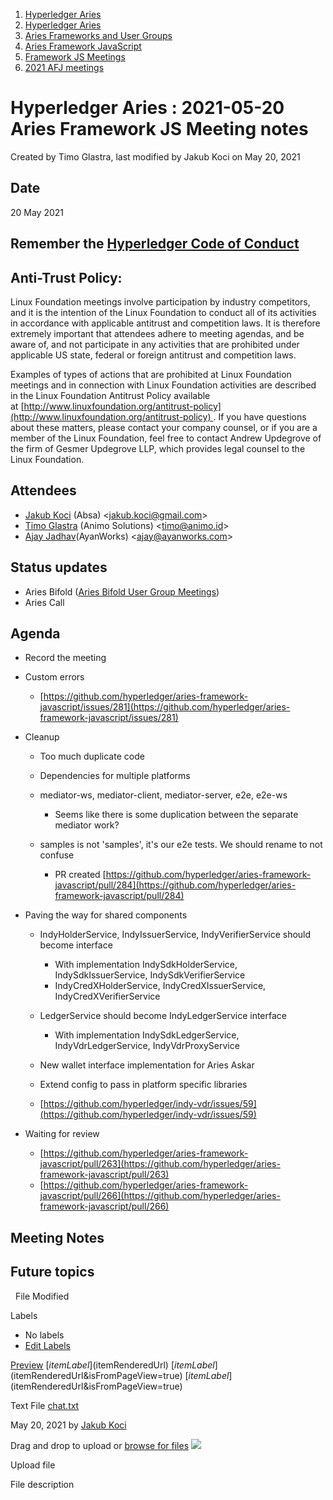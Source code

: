 1. [Hyperledger Aries](index.html)
2. [Hyperledger Aries](Hyperledger-Aries_18481154.html)
3. [Aries Frameworks and User Groups](Aries-Frameworks-and-User-Groups_18481290.html)
4. [Aries Framework JavaScript](Aries-Framework-JavaScript_18482463.html)
5. [Framework JS Meetings](Framework-JS-Meetings_18482467.html)
6. [2021 AFJ meetings](2021-AFJ-meetings_18514593.html)

# Hyperledger Aries : 2021-05-20 Aries Framework JS Meeting notes

Created by Timo Glastra, last modified by Jakub Koci on May 20, 2021

## Date

20 May 2021

## Remember the [Hyperledger Code of Conduct](https://lf-hyperledger.atlassian.net/wiki/display/HYP/Hyperledger+Code+of+Conduct)

## Anti-Trust Policy:

Linux Foundation meetings involve participation by industry competitors, and it is the intention of the Linux Foundation to conduct all of its activities in accordance with applicable antitrust and competition laws. It is therefore extremely important that attendees adhere to meeting agendas, and be aware of, and not participate in any activities that are prohibited under applicable US state, federal or foreign antitrust and competition laws.

Examples of types of actions that are prohibited at Linux Foundation meetings and in connection with Linux Foundation activities are described in the Linux Foundation Antitrust Policy available at [http://www.linuxfoundation.org/antitrust-policy](http://www.linuxfoundation.org/antitrust-policy) . If you have questions about these matters, please contact your company counsel, or if you are a member of the Linux Foundation, feel free to contact Andrew Updegrove of the firm of Gesmer Updegrove LLP, which provides legal counsel to the Linux Foundation.

## Attendees

- [Jakub Koci](https://lf-hyperledger.atlassian.net/wiki/people/557058:a09deeb2-174a-4e43-9fd0-890f4d055dd5?ref=confluence) (Absa) &lt;jakub.koci@gmail.com&gt;
- [Timo Glastra](https://lf-hyperledger.atlassian.net/wiki/people/5f64a069a1048d0069073500?ref=confluence) (Animo Solutions) &lt;timo@animo.id&gt;
- [Ajay Jadhav](https://lf-hyperledger.atlassian.net/wiki/people/557058:4c9b11a5-2616-4abe-af94-bbc11c984654?ref=confluence)(AyanWorks) &lt;ajay@ayanworks.com&gt;

## Status updates

- Aries Bifold ([Aries Bifold User Group Meetings](Aries-Bifold-User-Group-Meetings_18490725.html))
- Aries Call

## Agenda

- Record the meeting
- Custom errors
  
  - [https://github.com/hyperledger/aries-framework-javascript/issues/281](https://github.com/hyperledger/aries-framework-javascript/issues/281)
- Cleanup
  
  - Too much duplicate code
  - Dependencies for multiple platforms
  - mediator-ws, mediator-client, mediator-server, e2e, e2e-ws
    
    - Seems like there is some duplication between the separate mediator work?
  - samples is not 'samples', it's our e2e tests. We should rename to not confuse
    
    - PR created [https://github.com/hyperledger/aries-framework-javascript/pull/284](https://github.com/hyperledger/aries-framework-javascript/pull/284)
- Paving the way for shared components
  
  - IndyHolderService, IndyIssuerService, IndyVerifierService should become interface
    
    - With implementation IndySdkHolderService, IndySdkIssuerService, IndySdkVerifierService
    - IndyCredXHolderService, IndyCredXIssuerService, IndyCredXVerifierService
  - LedgerService should become IndyLedgerService interface
    
    - With implementation IndySdkLedgerService, IndyVdrLedgerService, IndyVdrProxyService
  - New wallet interface implementation for Aries Askar
  - Extend config to pass in platform specific libraries
  - [https://github.com/hyperledger/indy-vdr/issues/59](https://github.com/hyperledger/indy-vdr/issues/59)
- Waiting for review
  
  - [https://github.com/hyperledger/aries-framework-javascript/pull/263](https://github.com/hyperledger/aries-framework-javascript/pull/263)
  - [https://github.com/hyperledger/aries-framework-javascript/pull/266](https://github.com/hyperledger/aries-framework-javascript/pull/266)

## Meeting Notes

## Future topics

  File Modified

Labels

- No labels
- [Edit Labels](# "Edit Labels")

[Preview]() [$itemLabel]($itemRenderedUrl) [$itemLabel]($itemRenderedUrl&isFromPageView=true) [$itemLabel]($itemRenderedUrl&isFromPageView=true)

Text File [chat.txt](attachments/18492291/18515205.txt "Download")

May 20, 2021 by [Jakub Koci](/wiki/people/557058:a09deeb2-174a-4e43-9fd0-890f4d055dd5)

Drag and drop to upload or [browse for files]() ![](images/icons/wait.gif)

Upload file

File description
